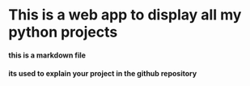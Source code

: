# This is a web app to display all my python projects


#### this is a markdown file
#### its used to explain your project in the github repository